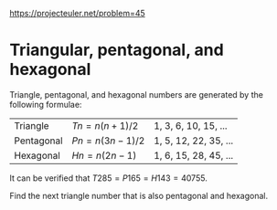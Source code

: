 https://projecteuler.net/problem=45

# Triangular, pentagonal, and hexagonal

Triangle, pentagonal, and hexagonal numbers are generated by the following
formulae:

| | | |
| - | - | - |
| Triangle | $Tn=n(n+1)/2$ | 1, 3, 6, 10, 15, ...
| Pentagonal | $Pn=n(3n−1)/2$ | 1, 5, 12, 22, 35, ...
| Hexagonal | $Hn=n(2n−1)$ | 1, 6, 15, 28, 45, ...

It can be verified that $T285 = P165 = H143 = 40755$.

Find the next triangle number that is also pentagonal and hexagonal.
